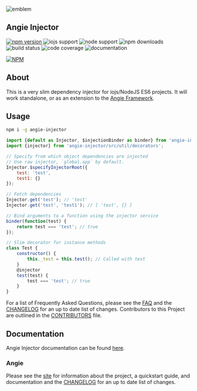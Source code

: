 ![emblem](https://rawgit.com/angie-framework/angie-injector/master/svg/angie.svg "emblem")

## Angie Injector

[![npm version](https://badge.fury.io/js/angie-injector.svg)](http://badge.fury.io/js/angie-injector "npm version")
![iojs support](https://img.shields.io/badge/iojs-1.7.1+-brightgreen.svg "iojs support")
![node support](https://img.shields.io/badge/node-0.12.0+-brightgreen.svg "node support")
![npm downloads](https://img.shields.io/npm/dm/angie-injector.svg "npm downloads")
![build status](https://travis-ci.org/benderTheCrime/angie-injector.svg?branch=master "build status")
![code coverage](https://rawgit.com/angie-framework/angie-injector/master/svg/coverage.svg "code coverage")
![documentation](https://doc.esdoc.org/github.com/angie-framework/angie-injector/badge.svg "documentation")

[![NPM](https://nodei.co/npm/angie-injector.png?downloads=true&downloadRank=true&stars=true)](https://nodei.co/npm/angie-injector/)

## About
This is a very slim dependency injector for iojs/NodeJS ES6 projects. It will work standalone, or as an extension to the [Angie Framework](https://github.com/angie-injector/angie).

## Usage
```bash
npm i -g angie-injector
```
```javascript
import {default as Injector, $injectionBinder as binder} from 'angie-injector';
import {injector} from 'angie-injector/src/util/decorators';

// Specify from which object dependencies are injected
// Use raw injector, `global.app` by default.
Injector.$specifyInjectorRoot({
    test: 'test',
    test1: {}
});

// Fetch dependencies
Injector.get('test'); // 'test'
Injector.get('test', 'test1'); // [ 'test', {} ]

// Bind arguments to a function using the injector service
binder(function(test) {
    return test === 'test'; // true
});

// Slim decorator for instance methods
class Test {
    constructor() {
        this._test = this.test(); // Called with test
    }
    @injector
    test(test) {
        test === 'test'; // true
    }
}
```

For a list of Frequently Asked Questions, please see the [FAQ](https://github.com/angie-framework/angie-injector/blob/master/FAQ.md "FAQ") and the [CHANGELOG](https://github.com/angie-framework/angie-injector/blob/master/CHANGELOG.md "CHANGELOG") for an up to date list of changes. Contributors to this Project are outlined in the [CONTRIBUTORS](https://github.com/angie-framework/angie-injector/blob/master/CONTRIBUTORS.md "CONTRIBUTORS") file.

## Documentation
Angie Injector documentation can be found [here](https://doc.esdoc.org/github.com/angie-framework/angie/ "documentation").

### Angie
Please see the [site](http://benderthecrime.github.io/angie/) for information about the project, a quickstart guide, and documentation and the [CHANGELOG](https://github.com/benderTheCrime/angie/blob/master/CHANGELOG.md) for an up to date list of changes.